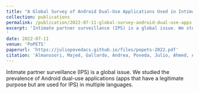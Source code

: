 ```yaml
---
title: "A Global Survey of Android Dual-Use Applications Used in Intimate Partner Surveillance"
collection: publications
permalink: /publication/2022-07-11-global-survey-android-dual-use-apps
excerpt: 'Intimate partner surveillance (IPS) is a global issue. We studied the prevalence of Android dual-use applications (apps that have a legitimate purpose but are used for IPS) in multiple languages.
'
date: 2022-07-11
venue: 'PoPETS'
paperurl: 'https://juliopovedacs.github.io/files/popets-2022.pdf'
citation: 'Almansoori, Majed, Gallardo, Andrea, Poveda, Julio, Ahmed, Adil and Chatterjee, Rahul. "A Global Survey of Android Dual-Use Applications Used in Intimate Partner Surveillance" Proceedings on Privacy Enhancing Technologies, vol.2022'
---
```

Intimate partner surveillance (IPS) is a global issue. We studied the prevalence of Android dual-use applications (apps that have a legitimate purpose but are used for IPS) in multiple languages.
